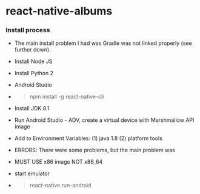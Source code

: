 # react-native-albums

### Install process

* The main install problem I had was Gradle was not linked properly (see further down).
* Install Node JS
* Install Python 2
* Android Studio
* >npm install -g react-native-cli
* Install JDK 8.1
* Run Android Studio - ADV, create a virtual device with Marshmallow API image
* Add to Environment Variables: (1) java 1.8 (2) platform tools
* ERRORS: There were some problems, but the main problem was
* MUST USE x86 image NOT x86_64

* start emulator
* > react-native run-android
